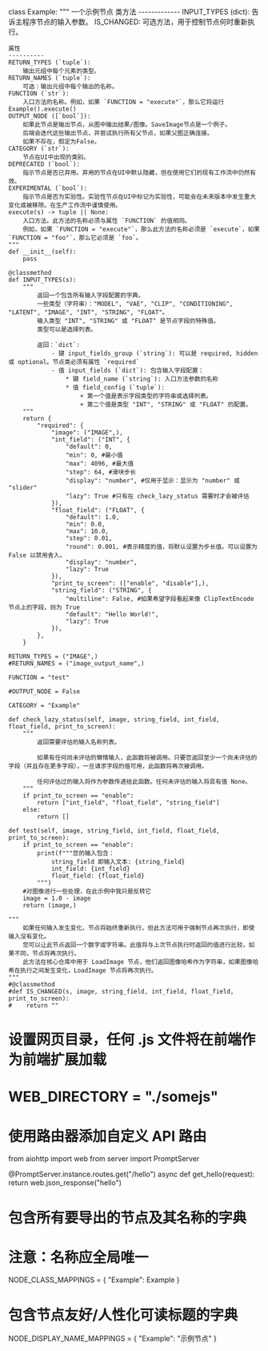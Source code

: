 class Example:
    """
    一个示例节点
    类方法
    -------------
    INPUT_TYPES (dict):
        告诉主程序节点的输入参数。
    IS_CHANGED:
        可选方法，用于控制节点何时重新执行。

    属性
    ----------
    RETURN_TYPES (`tuple`):
        输出元组中每个元素的类型。
    RETURN_NAMES (`tuple`):
        可选：输出元组中每个输出的名称。
    FUNCTION (`str`):
        入口方法的名称。例如，如果 `FUNCTION = "execute"`，那么它将运行 Example().execute()
    OUTPUT_NODE ([`bool`]):
        如果此节点是输出节点，从图中输出结果/图像。SaveImage节点是一个例子。
        后端会迭代这些输出节点，并尝试执行所有父节点，如果父图正确连接。
        如果不存在，假定为False。
    CATEGORY (`str`):
        节点在UI中出现的类别。
    DEPRECATED (`bool`):
        指示节点是否已弃用。弃用的节点在UI中默认隐藏，但在使用它们的现有工作流中仍然有效。
    EXPERIMENTAL (`bool`):
        指示节点是否为实验性。实验性节点在UI中标记为实验性，可能会在未来版本中发生重大变化或被移除。在生产工作流中谨慎使用。
    execute(s) -> tuple || None:
        入口方法。此方法的名称必须与属性 `FUNCTION` 的值相同。
        例如，如果 `FUNCTION = "execute"`，那么此方法的名称必须是 `execute`，如果 `FUNCTION = "foo"`，那么它必须是 `foo`。
    """
    def __init__(self):
        pass

    @classmethod
    def INPUT_TYPES(s):
        """
            返回一个包含所有输入字段配置的字典。
            一些类型（字符串）："MODEL", "VAE", "CLIP", "CONDITIONING", "LATENT", "IMAGE", "INT", "STRING", "FLOAT"。
            输入类型 "INT", "STRING" 或 "FLOAT" 是节点字段的特殊值。
            类型可以是选择列表。

            返回：`dict`:
                - 键 input_fields_group (`string`): 可以是 required, hidden 或 optional。节点类必须有属性 `required`
                - 值 input_fields (`dict`): 包含输入字段配置：
                    * 键 field_name (`string`): 入口方法参数的名称
                    * 值 field_config (`tuple`):
                        + 第一个值是表示字段类型的字符串或选择列表。
                        + 第二个值是类型 "INT", "STRING" 或 "FLOAT" 的配置。
        """
        return {
            "required": {
                "image": ("IMAGE",),
                "int_field": ("INT", {
                    "default": 0, 
                    "min": 0, #最小值
                    "max": 4096, #最大值
                    "step": 64, #滑块步长
                    "display": "number", #仅用于显示：显示为 "number" 或 "slider"
                    "lazy": True #只有在 check_lazy_status 需要时才会被评估
                }),
                "float_field": ("FLOAT", {
                    "default": 1.0,
                    "min": 0.0,
                    "max": 10.0,
                    "step": 0.01,
                    "round": 0.001, #表示精度的值，将默认设置为步长值。可以设置为 False 以禁用舍入。
                    "display": "number",
                    "lazy": True
                }),
                "print_to_screen": (["enable", "disable"],),
                "string_field": ("STRING", {
                    "multiline": False, #如果希望字段看起来像 ClipTextEncode 节点上的字段，则为 True
                    "default": "Hello World!",
                    "lazy": True
                }),
            },
        }

    RETURN_TYPES = ("IMAGE",)
    #RETURN_NAMES = ("image_output_name",)

    FUNCTION = "test"

    #OUTPUT_NODE = False

    CATEGORY = "Example"

    def check_lazy_status(self, image, string_field, int_field, float_field, print_to_screen):
        """
            返回需要评估的输入名称列表。

            如果有任何尚未评估的懒惰输入，此函数将被调用。只要您返回至少一个尚未评估的字段（并且存在更多字段），一旦请求字段的值可用，此函数将再次被调用。

            任何评估过的输入将作为参数传递给此函数。任何未评估的输入将具有值 None。
        """
        if print_to_screen == "enable":
            return ["int_field", "float_field", "string_field"]
        else:
            return []

    def test(self, image, string_field, int_field, float_field, print_to_screen):
        if print_to_screen == "enable":
            print(f"""您的输入包含：
                string_field 即输入文本: {string_field}
                int_field: {int_field}
                float_field: {float_field}
            """)
        #对图像进行一些处理，在此示例中我只是反转它
        image = 1.0 - image
        return (image,)

    """
        如果任何输入发生变化，节点将始终重新执行，但此方法可用于强制节点再次执行，即使输入没有变化。
        您可以让此节点返回一个数字或字符串。此值将与上次节点执行时返回的值进行比较，如果不同，节点将再次执行。
        此方法在核心仓库中用于 LoadImage 节点，他们返回图像哈希作为字符串，如果图像哈希在执行之间发生变化，LoadImage 节点将再次执行。
    """
    #@classmethod
    #def IS_CHANGED(s, image, string_field, int_field, float_field, print_to_screen):
    #    return ""

# 设置网页目录，任何 .js 文件将在前端作为前端扩展加载
# WEB_DIRECTORY = "./somejs"


# 使用路由器添加自定义 API 路由
from aiohttp import web
from server import PromptServer

@PromptServer.instance.routes.get("/hello")
async def get_hello(request):
    return web.json_response("hello")


# 包含所有要导出的节点及其名称的字典
# 注意：名称应全局唯一
NODE_CLASS_MAPPINGS = {
    "Example": Example
}

# 包含节点友好/人性化可读标题的字典
NODE_DISPLAY_NAME_MAPPINGS = {
    "Example": "示例节点"
}
